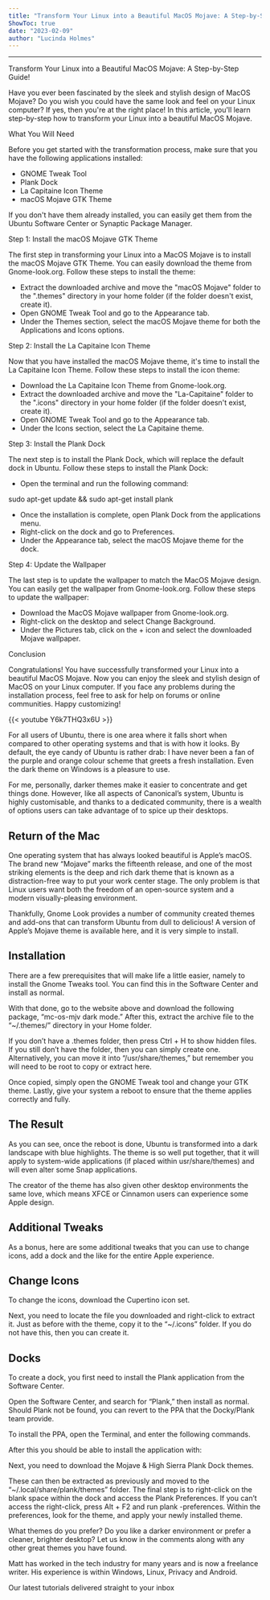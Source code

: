 ```yaml
---
title: "Transform Your Linux into a Beautiful MacOS Mojave: A Step-by-Step Guide!"
ShowToc: true 
date: "2023-02-09"
author: "Lucinda Holmes"
---
```

*****
Transform Your Linux into a Beautiful MacOS Mojave: A Step-by-Step Guide!

Have you ever been fascinated by the sleek and stylish design of MacOS Mojave? Do you wish you could have the same look and feel on your Linux computer? If yes, then you're at the right place! In this article, you'll learn step-by-step how to transform your Linux into a beautiful MacOS Mojave.

What You Will Need

Before you get started with the transformation process, make sure that you have the following applications installed:

- GNOME Tweak Tool
- Plank Dock
- La Capitaine Icon Theme
- macOS Mojave GTK Theme

If you don't have them already installed, you can easily get them from the Ubuntu Software Center or Synaptic Package Manager.

Step 1: Install the macOS Mojave GTK Theme

The first step in transforming your Linux into a MacOS Mojave is to install the macOS Mojave GTK Theme. You can easily download the theme from Gnome-look.org. Follow these steps to install the theme:

- Extract the downloaded archive and move the "macOS Mojave" folder to the ".themes" directory in your home folder (if the folder doesn't exist, create it).
- Open GNOME Tweak Tool and go to the Appearance tab.
- Under the Themes section, select the macOS Mojave theme for both the Applications and Icons options.

Step 2: Install the La Capitaine Icon Theme

Now that you have installed the macOS Mojave theme, it's time to install the La Capitaine Icon Theme. Follow these steps to install the icon theme:

- Download the La Capitaine Icon Theme from Gnome-look.org.
- Extract the downloaded archive and move the "La-Capitaine" folder to the ".icons" directory in your home folder (if the folder doesn't exist, create it).
- Open GNOME Tweak Tool and go to the Appearance tab.
- Under the Icons section, select the La Capitaine theme.

Step 3: Install the Plank Dock

The next step is to install the Plank Dock, which will replace the default dock in Ubuntu. Follow these steps to install the Plank Dock:

- Open the terminal and run the following command:

sudo apt-get update && sudo apt-get install plank

- Once the installation is complete, open Plank Dock from the applications menu.
- Right-click on the dock and go to Preferences.
- Under the Appearance tab, select the macOS Mojave theme for the dock.

Step 4: Update the Wallpaper

The last step is to update the wallpaper to match the MacOS Mojave design. You can easily get the wallpaper from Gnome-look.org. Follow these steps to update the wallpaper:

- Download the MacOS Mojave wallpaper from Gnome-look.org.
- Right-click on the desktop and select Change Background.
- Under the Pictures tab, click on the + icon and select the downloaded Mojave wallpaper.

Conclusion

Congratulations! You have successfully transformed your Linux into a beautiful MacOS Mojave. Now you can enjoy the sleek and stylish design of MacOS on your Linux computer. If you face any problems during the installation process, feel free to ask for help on forums or online communities. Happy customizing!

{{< youtube Y6k7THQ3x6U >}} 



For all users of Ubuntu, there is one area where it falls short when compared to other operating systems and that is with how it looks. By default, the eye candy of Ubuntu is rather drab: I have never been a fan of the purple and orange colour scheme that greets a fresh installation. Even the dark theme on Windows is a pleasure to use.
 
For me, personally, darker themes make it easier to concentrate and get things done. However, like all aspects of Canonical’s system, Ubuntu is highly customisable, and thanks to a dedicated community, there is a wealth of options users can take advantage of to spice up their desktops.
 
## Return of the Mac
 
One operating system that has always looked beautiful is Apple’s macOS. The brand new “Mojave” marks the fifteenth release, and one of the most striking elements is the deep and rich dark theme that is known as a distraction-free way to put your work center stage. The only problem is that Linux users want both the freedom of an open-source system and a modern visually-pleasing environment.
 
Thankfully, Gnome Look provides a number of community created themes and add-ons that can transform Ubuntu from dull to delicious! A version of Apple’s Mojave theme is available here, and it is very simple to install.
 
## Installation
 
There are a few prerequisites that will make life a little easier, namely to install the Gnome Tweaks tool. You can find this in the Software Center and install as normal.
 

 
With that done, go to the website above and download the following package, “mc-os-mjv dark mode.” After this, extract the archive file to the “~/.themes/” directory in your Home folder.
 
If you don’t have a .themes folder, then press Ctrl + H to show hidden files. If you still don’t have the folder, then you can simply create one. Alternatively, you can move it into “/usr/share/themes,” but remember you will need to be root to copy or extract here.
 
Once copied, simply open the GNOME Tweak tool and change your GTK theme. Lastly, give your system a reboot to ensure that the theme applies correctly and fully.
 
## The Result
 
As you can see, once the reboot is done, Ubuntu is transformed into a dark landscape with blue highlights. The theme is so well put together, that it will apply to system-wide applications (if placed within usr/share/themes) and will even alter some Snap applications.
 
The creator of the theme has also given other desktop environments the same love, which means XFCE or Cinnamon users can experience some Apple design.
 
## Additional Tweaks
 
As a bonus, here are some additional tweaks that you can use to change icons, add a dock and the like for the entire Apple experience.
 
## Change Icons
 
To change the icons, download the Cupertino icon set.
 
Next, you need to locate the file you downloaded and right-click to extract it. Just as before with the theme, copy it to the “~/.icons” folder. If you do not have this, then you can create it.
 
## Docks
 
To create a dock, you first need to install the Plank application from the Software Center.
 
Open the Software Center, and search for “Plank,” then install as normal. Should Plank not be found, you can revert to the PPA that the Docky/Plank team provide.
 
To install the PPA, open the Terminal, and enter the following commands.
 
After this you should be able to install the application with:
 
Next, you need to download the Mojave & High Sierra Plank Dock themes.
 
These can then be extracted as previously and moved to the “~/.local/share/plank/themes” folder. The final step is to right-click on the blank space within the dock and access the Plank Preferences. If you can’t access the right-click, press Alt + F2 and run plank -preferences. Within the preferences, look for the theme, and apply your newly installed theme.
 
What themes do you prefer? Do you like a darker environment or prefer a cleaner, brighter desktop? Let us know in the comments along with any other great themes you have found.
 
Matt has worked in the tech industry for many years and is now a freelance writer. His experience is within Windows, Linux, Privacy and Android.
 
Our latest tutorials delivered straight to your inbox





